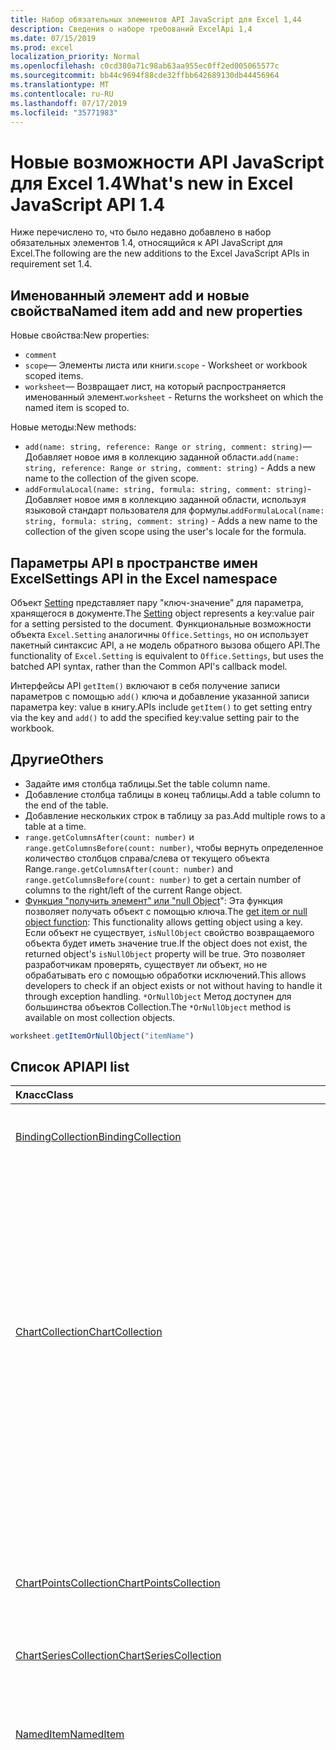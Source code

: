 ```yaml
---
title: Набор обязательных элементов API JavaScript для Excel 1,44
description: Сведения о наборе требований ExcelApi 1,4
ms.date: 07/15/2019
ms.prod: excel
localization_priority: Normal
ms.openlocfilehash: c0cd380a71c98ab63aa955ec0ff2ed005065577c
ms.sourcegitcommit: bb44c9694f88cde32ffbb642689130db44456964
ms.translationtype: MT
ms.contentlocale: ru-RU
ms.lasthandoff: 07/17/2019
ms.locfileid: "35771983"
---
```

# <a name="whats-new-in-excel-javascript-api-14"></a><span data-ttu-id="21a9e-103">Новые возможности API JavaScript для Excel 1.4</span><span class="sxs-lookup"><span data-stu-id="21a9e-103">What's new in Excel JavaScript API 1.4</span></span>

<span data-ttu-id="21a9e-104">Ниже перечислено то, что было недавно добавлено в набор обязательных элементов 1.4, относящийся к API JavaScript для Excel.</span><span class="sxs-lookup"><span data-stu-id="21a9e-104">The following are the new additions to the Excel JavaScript APIs in requirement set 1.4.</span></span>

## <a name="named-item-add-and-new-properties"></a><span data-ttu-id="21a9e-105">Именованный элемент add и новые свойства</span><span class="sxs-lookup"><span data-stu-id="21a9e-105">Named item add and new properties</span></span>

<span data-ttu-id="21a9e-106">Новые свойства:</span><span class="sxs-lookup"><span data-stu-id="21a9e-106">New properties:</span></span>

* `comment`
* <span data-ttu-id="21a9e-107">`scope`— Элементы листа или книги.</span><span class="sxs-lookup"><span data-stu-id="21a9e-107">`scope` - Worksheet or workbook scoped items.</span></span>
* <span data-ttu-id="21a9e-108">`worksheet`— Возвращает лист, на который распространяется именованный элемент.</span><span class="sxs-lookup"><span data-stu-id="21a9e-108">`worksheet` - Returns the worksheet on which the named item is scoped to.</span></span>

<span data-ttu-id="21a9e-109">Новые методы:</span><span class="sxs-lookup"><span data-stu-id="21a9e-109">New methods:</span></span>

* <span data-ttu-id="21a9e-110">`add(name: string, reference: Range or string, comment: string)`— Добавляет новое имя в коллекцию заданной области.</span><span class="sxs-lookup"><span data-stu-id="21a9e-110">`add(name: string, reference: Range or string, comment: string)` - Adds a new name to the collection of the given scope.</span></span>
* <span data-ttu-id="21a9e-111">`addFormulaLocal(name: string, formula: string, comment: string)`-Добавляет новое имя в коллекцию заданной области, используя языковой стандарт пользователя для формулы.</span><span class="sxs-lookup"><span data-stu-id="21a9e-111">`addFormulaLocal(name: string, formula: string, comment: string)` - Adds a new name to the collection of the given scope using the user's locale for the formula.</span></span>

## <a name="settings-api-in-the-excel-namespace"></a><span data-ttu-id="21a9e-112">Параметры API в пространстве имен Excel</span><span class="sxs-lookup"><span data-stu-id="21a9e-112">Settings API in the Excel namespace</span></span>

<span data-ttu-id="21a9e-113">Объект [Setting](/javascript/api/excel/excel.setting) представляет пару "ключ-значение" для параметра, хранящегося в документе.</span><span class="sxs-lookup"><span data-stu-id="21a9e-113">The [Setting](/javascript/api/excel/excel.setting) object represents a key:value pair for a setting persisted to the document.</span></span> <span data-ttu-id="21a9e-114">Функциональные возможности объекта `Excel.Setting` аналогичны `Office.Settings`, но он использует пакетный синтаксис API, а не модель обратного вызова общего API.</span><span class="sxs-lookup"><span data-stu-id="21a9e-114">The functionality of `Excel.Setting` is equivalent to `Office.Settings`, but uses the batched API syntax, rather than the Common API's callback model.</span></span>

<span data-ttu-id="21a9e-115">Интерфейсы API `getItem()` включают в себя получение записи параметров с помощью `add()` ключа и добавление указанной записи параметра key: value в книгу.</span><span class="sxs-lookup"><span data-stu-id="21a9e-115">APIs include `getItem()` to get setting entry via the key and `add()` to add the specified key:value setting pair to the workbook.</span></span>

## <a name="others"></a><span data-ttu-id="21a9e-116">Другие</span><span class="sxs-lookup"><span data-stu-id="21a9e-116">Others</span></span>

* <span data-ttu-id="21a9e-117">Задайте имя столбца таблицы.</span><span class="sxs-lookup"><span data-stu-id="21a9e-117">Set the table column name.</span></span>
* <span data-ttu-id="21a9e-118">Добавление столбца таблицы в конец таблицы.</span><span class="sxs-lookup"><span data-stu-id="21a9e-118">Add a table column to the end of the table.</span></span>
* <span data-ttu-id="21a9e-119">Добавление нескольких строк в таблицу за раз.</span><span class="sxs-lookup"><span data-stu-id="21a9e-119">Add multiple rows to a table at a time.</span></span>
* <span data-ttu-id="21a9e-120">`range.getColumnsAfter(count: number)` и `range.getColumnsBefore(count: number)`, чтобы вернуть определенное количество столбцов справа/слева от текущего объекта Range.</span><span class="sxs-lookup"><span data-stu-id="21a9e-120">`range.getColumnsAfter(count: number)` and `range.getColumnsBefore(count: number)` to get a certain number of columns to the right/left of the current Range object.</span></span>
* <span data-ttu-id="21a9e-121">[Функция "получить элемент" или "null Object](../../excel/excel-add-ins-advanced-concepts.md#ornullobject-methods)": Эта функция позволяет получать объект с помощью ключа.</span><span class="sxs-lookup"><span data-stu-id="21a9e-121">The [get item or null object function](../../excel/excel-add-ins-advanced-concepts.md#ornullobject-methods): This functionality allows getting object using a key.</span></span> <span data-ttu-id="21a9e-122">Если объект не существует, `isNullObject` свойство возвращаемого объекта будет иметь значение true.</span><span class="sxs-lookup"><span data-stu-id="21a9e-122">If the object does not exist, the returned object's `isNullObject` property will be true.</span></span> <span data-ttu-id="21a9e-123">Это позволяет разработчикам проверять, существует ли объект, но не обрабатывать его с помощью обработки исключений.</span><span class="sxs-lookup"><span data-stu-id="21a9e-123">This allows developers to check if an object exists or not without having to handle it through exception handling.</span></span> <span data-ttu-id="21a9e-124">`*OrNullObject` Метод доступен для большинства объектов Collection.</span><span class="sxs-lookup"><span data-stu-id="21a9e-124">The `*OrNullObject` method is available on most collection objects.</span></span>

```javascript
worksheet.getItemOrNullObject("itemName")
```

## <a name="api-list"></a><span data-ttu-id="21a9e-125">Список API</span><span class="sxs-lookup"><span data-stu-id="21a9e-125">API list</span></span>

| <span data-ttu-id="21a9e-126">Класс</span><span class="sxs-lookup"><span data-stu-id="21a9e-126">Class</span></span> | <span data-ttu-id="21a9e-127">Поля</span><span class="sxs-lookup"><span data-stu-id="21a9e-127">Fields</span></span> | <span data-ttu-id="21a9e-128">Описание</span><span class="sxs-lookup"><span data-stu-id="21a9e-128">Description</span></span> |
|:---|:---|:---|
|[<span data-ttu-id="21a9e-129">BindingCollection</span><span class="sxs-lookup"><span data-stu-id="21a9e-129">BindingCollection</span></span>](/javascript/api/excel/excel.bindingcollection)|[<span data-ttu-id="21a9e-130">getCount()</span><span class="sxs-lookup"><span data-stu-id="21a9e-130">getCount()</span></span>](/javascript/api/excel/excel.bindingcollection#getcount--)|<span data-ttu-id="21a9e-131">Получает количество привязок в коллекции.</span><span class="sxs-lookup"><span data-stu-id="21a9e-131">Gets the number of bindings in the collection.</span></span>|
||[<span data-ttu-id="21a9e-132">getItemOrNullObject(id: строка)</span><span class="sxs-lookup"><span data-stu-id="21a9e-132">getItemOrNullObject(id: string)</span></span>](/javascript/api/excel/excel.bindingcollection#getitemornullobject-id-)|<span data-ttu-id="21a9e-133">Получает объект привязки по идентификатору.</span><span class="sxs-lookup"><span data-stu-id="21a9e-133">Gets a binding object by ID.</span></span> <span data-ttu-id="21a9e-134">Если объект привязки не существует, возвращает пустой объект.</span><span class="sxs-lookup"><span data-stu-id="21a9e-134">If the binding object does not exist, will return a null object.</span></span>|
|[<span data-ttu-id="21a9e-135">ChartCollection</span><span class="sxs-lookup"><span data-stu-id="21a9e-135">ChartCollection</span></span>](/javascript/api/excel/excel.chartcollection)|[<span data-ttu-id="21a9e-136">getCount()</span><span class="sxs-lookup"><span data-stu-id="21a9e-136">getCount()</span></span>](/javascript/api/excel/excel.chartcollection#getcount--)|<span data-ttu-id="21a9e-137">Возвращает количество диаграмм на листе.</span><span class="sxs-lookup"><span data-stu-id="21a9e-137">Returns the number of charts in the worksheet.</span></span>|
||[<span data-ttu-id="21a9e-138">getItemOrNullObject(имя: строка)</span><span class="sxs-lookup"><span data-stu-id="21a9e-138">getItemOrNullObject(name: string)</span></span>](/javascript/api/excel/excel.chartcollection#getitemornullobject-name-)|<span data-ttu-id="21a9e-139">Возвращает диаграмму по ее имени.</span><span class="sxs-lookup"><span data-stu-id="21a9e-139">Gets a chart using its name.</span></span> <span data-ttu-id="21a9e-140">Если одно и то же имя принадлежит нескольким диаграммам, будет возвращена первая из них.</span><span class="sxs-lookup"><span data-stu-id="21a9e-140">If there are multiple charts with the same name, the first one will be returned.</span></span>|
|[<span data-ttu-id="21a9e-141">ChartPointsCollection</span><span class="sxs-lookup"><span data-stu-id="21a9e-141">ChartPointsCollection</span></span>](/javascript/api/excel/excel.chartpointscollection)|[<span data-ttu-id="21a9e-142">getCount()</span><span class="sxs-lookup"><span data-stu-id="21a9e-142">getCount()</span></span>](/javascript/api/excel/excel.chartpointscollection#getcount--)|<span data-ttu-id="21a9e-143">Возвращает количество точек диаграммы в ряду.</span><span class="sxs-lookup"><span data-stu-id="21a9e-143">Returns the number of chart points in the series.</span></span>|
|[<span data-ttu-id="21a9e-144">ChartSeriesCollection</span><span class="sxs-lookup"><span data-stu-id="21a9e-144">ChartSeriesCollection</span></span>](/javascript/api/excel/excel.chartseriescollection)|[<span data-ttu-id="21a9e-145">getCount()</span><span class="sxs-lookup"><span data-stu-id="21a9e-145">getCount()</span></span>](/javascript/api/excel/excel.chartseriescollection#getcount--)|<span data-ttu-id="21a9e-146">Возвращает количество рядов в коллекции.</span><span class="sxs-lookup"><span data-stu-id="21a9e-146">Returns the number of series in the collection.</span></span>|
|[<span data-ttu-id="21a9e-147">NamedItem</span><span class="sxs-lookup"><span data-stu-id="21a9e-147">NamedItem</span></span>](/javascript/api/excel/excel.nameditem)|[<span data-ttu-id="21a9e-148">comment</span><span class="sxs-lookup"><span data-stu-id="21a9e-148">comment</span></span>](/javascript/api/excel/excel.nameditem#comment)|<span data-ttu-id="21a9e-149">Представляет примечание, связанное с этим именем.</span><span class="sxs-lookup"><span data-stu-id="21a9e-149">Represents the comment associated with this name.</span></span>|
||[<span data-ttu-id="21a9e-150">delete()</span><span class="sxs-lookup"><span data-stu-id="21a9e-150">delete()</span></span>](/javascript/api/excel/excel.nameditem#delete--)|<span data-ttu-id="21a9e-151">Удаляет заданное имя.</span><span class="sxs-lookup"><span data-stu-id="21a9e-151">Deletes the given name.</span></span>|
||[<span data-ttu-id="21a9e-152">getRangeOrNullObject()</span><span class="sxs-lookup"><span data-stu-id="21a9e-152">getRangeOrNullObject()</span></span>](/javascript/api/excel/excel.nameditem#getrangeornullobject--)|<span data-ttu-id="21a9e-153">Возвращает объект диапазона, связанный с именем.</span><span class="sxs-lookup"><span data-stu-id="21a9e-153">Returns the range object that is associated with the name.</span></span> <span data-ttu-id="21a9e-154">Возвращает пустой объект, если именованный элемент не является диапазоном.</span><span class="sxs-lookup"><span data-stu-id="21a9e-154">Returns a null object if the named item's type is not a range.</span></span>|
||[<span data-ttu-id="21a9e-155">scope</span><span class="sxs-lookup"><span data-stu-id="21a9e-155">scope</span></span>](/javascript/api/excel/excel.nameditem#scope)|<span data-ttu-id="21a9e-156">Указывает, относится ли имя к книге или определенному листу.</span><span class="sxs-lookup"><span data-stu-id="21a9e-156">Indicates whether the name is scoped to the workbook or to a specific worksheet.</span></span> <span data-ttu-id="21a9e-157">Возможные значения: лист, книга.</span><span class="sxs-lookup"><span data-stu-id="21a9e-157">Possible values are: Worksheet, Workbook.</span></span> <span data-ttu-id="21a9e-158">Только для чтения.</span><span class="sxs-lookup"><span data-stu-id="21a9e-158">Read-only.</span></span>|
||[<span data-ttu-id="21a9e-159">worksheet</span><span class="sxs-lookup"><span data-stu-id="21a9e-159">worksheet</span></span>](/javascript/api/excel/excel.nameditem#worksheet)|<span data-ttu-id="21a9e-160">Возвращает лист, к которому относится именованный элемент.</span><span class="sxs-lookup"><span data-stu-id="21a9e-160">Returns the worksheet on which the named item is scoped to.</span></span> <span data-ttu-id="21a9e-161">Выдает ошибку, если элемент находится в области действия книги.</span><span class="sxs-lookup"><span data-stu-id="21a9e-161">Throws an error if the item is scoped to the workbook instead.</span></span>|
||[<span data-ttu-id="21a9e-162">worksheetOrNullObject</span><span class="sxs-lookup"><span data-stu-id="21a9e-162">worksheetOrNullObject</span></span>](/javascript/api/excel/excel.nameditem#worksheetornullobject)|<span data-ttu-id="21a9e-163">Возвращает лист, к которому относится именованный элемент.</span><span class="sxs-lookup"><span data-stu-id="21a9e-163">Returns the worksheet on which the named item is scoped to.</span></span> <span data-ttu-id="21a9e-164">Возвращает пустой объект, если элемент относится к книге.</span><span class="sxs-lookup"><span data-stu-id="21a9e-164">Returns a null object if the item is scoped to the workbook instead.</span></span>|
|[<span data-ttu-id="21a9e-165">NamedItemCollection</span><span class="sxs-lookup"><span data-stu-id="21a9e-165">NamedItemCollection</span></span>](/javascript/api/excel/excel.nameditemcollection)|[<span data-ttu-id="21a9e-166">Add (имя: строка, ссылка: строка \| диапазона, комментарий?: строка)</span><span class="sxs-lookup"><span data-stu-id="21a9e-166">add(name: string, reference: Range \| string, comment?: string)</span></span>](/javascript/api/excel/excel.nameditemcollection#add-name--reference--comment-)|<span data-ttu-id="21a9e-167">Добавляет новое имя в определенную коллекцию.</span><span class="sxs-lookup"><span data-stu-id="21a9e-167">Adds a new name to the collection of the given scope.</span></span>|
||[<span data-ttu-id="21a9e-168">addFormulaLocal (имя: строка, формула: строка, Примечание?: строка)</span><span class="sxs-lookup"><span data-stu-id="21a9e-168">addFormulaLocal(name: string, formula: string, comment?: string)</span></span>](/javascript/api/excel/excel.nameditemcollection#addformulalocal-name--formula--comment-)|<span data-ttu-id="21a9e-169">Добавляет новое имя в определенную коллекцию, используя языковой стандарт пользователя для формулы.</span><span class="sxs-lookup"><span data-stu-id="21a9e-169">Adds a new name to the collection of the given scope using the user's locale for the formula.</span></span>|
||[<span data-ttu-id="21a9e-170">getCount()</span><span class="sxs-lookup"><span data-stu-id="21a9e-170">getCount()</span></span>](/javascript/api/excel/excel.nameditemcollection#getcount--)|<span data-ttu-id="21a9e-171">Получает количество именованных элементов в коллекции.</span><span class="sxs-lookup"><span data-stu-id="21a9e-171">Gets the number of named items in the collection.</span></span>|
||[<span data-ttu-id="21a9e-172">getItemOrNullObject(имя: строка)</span><span class="sxs-lookup"><span data-stu-id="21a9e-172">getItemOrNullObject(name: string)</span></span>](/javascript/api/excel/excel.nameditemcollection#getitemornullobject-name-)|<span data-ttu-id="21a9e-173">Возвращает объект NamedItem, используя его имя.</span><span class="sxs-lookup"><span data-stu-id="21a9e-173">Gets a NamedItem object using its name.</span></span> <span data-ttu-id="21a9e-174">Если объект nameditem не существует, возвращает пустой объект.</span><span class="sxs-lookup"><span data-stu-id="21a9e-174">If the nameditem object does not exist, will return a null object.</span></span>|
|[<span data-ttu-id="21a9e-175">Намедитемколлектионлоадоптионс</span><span class="sxs-lookup"><span data-stu-id="21a9e-175">NamedItemCollectionLoadOptions</span></span>](/javascript/api/excel/excel.nameditemcollectionloadoptions)|[<span data-ttu-id="21a9e-176">comment</span><span class="sxs-lookup"><span data-stu-id="21a9e-176">comment</span></span>](/javascript/api/excel/excel.nameditemcollectionloadoptions#comment)|<span data-ttu-id="21a9e-177">Для каждого элемента в коллекции: представляет комментарий, связанный с этим именем.</span><span class="sxs-lookup"><span data-stu-id="21a9e-177">For EACH ITEM in the collection: Represents the comment associated with this name.</span></span>|
||[<span data-ttu-id="21a9e-178">scope</span><span class="sxs-lookup"><span data-stu-id="21a9e-178">scope</span></span>](/javascript/api/excel/excel.nameditemcollectionloadoptions#scope)|<span data-ttu-id="21a9e-179">Для каждого элемента в коллекции: указывает, ограничивается ли имя книгой или определенным листом.</span><span class="sxs-lookup"><span data-stu-id="21a9e-179">For EACH ITEM in the collection: Indicates whether the name is scoped to the workbook or to a specific worksheet.</span></span> <span data-ttu-id="21a9e-180">Возможные значения: лист, книга.</span><span class="sxs-lookup"><span data-stu-id="21a9e-180">Possible values are: Worksheet, Workbook.</span></span> <span data-ttu-id="21a9e-181">Только для чтения.</span><span class="sxs-lookup"><span data-stu-id="21a9e-181">Read-only.</span></span>|
||[<span data-ttu-id="21a9e-182">worksheet</span><span class="sxs-lookup"><span data-stu-id="21a9e-182">worksheet</span></span>](/javascript/api/excel/excel.nameditemcollectionloadoptions#worksheet)|<span data-ttu-id="21a9e-183">Для каждого элемента в коллекции: Возвращает лист, на который распространяется именованный элемент.</span><span class="sxs-lookup"><span data-stu-id="21a9e-183">For EACH ITEM in the collection: Returns the worksheet on which the named item is scoped to.</span></span> <span data-ttu-id="21a9e-184">Выдает ошибку, если элемент находится в области действия книги.</span><span class="sxs-lookup"><span data-stu-id="21a9e-184">Throws an error if the item is scoped to the workbook instead.</span></span>|
||[<span data-ttu-id="21a9e-185">worksheetOrNullObject</span><span class="sxs-lookup"><span data-stu-id="21a9e-185">worksheetOrNullObject</span></span>](/javascript/api/excel/excel.nameditemcollectionloadoptions#worksheetornullobject)|<span data-ttu-id="21a9e-186">Для каждого элемента в коллекции: Возвращает лист, на который распространяется именованный элемент.</span><span class="sxs-lookup"><span data-stu-id="21a9e-186">For EACH ITEM in the collection: Returns the worksheet on which the named item is scoped to.</span></span> <span data-ttu-id="21a9e-187">Возвращает пустой объект, если элемент относится к книге.</span><span class="sxs-lookup"><span data-stu-id="21a9e-187">Returns a null object if the item is scoped to the workbook instead.</span></span>|
|[<span data-ttu-id="21a9e-188">Намедитемдата</span><span class="sxs-lookup"><span data-stu-id="21a9e-188">NamedItemData</span></span>](/javascript/api/excel/excel.nameditemdata)|[<span data-ttu-id="21a9e-189">comment</span><span class="sxs-lookup"><span data-stu-id="21a9e-189">comment</span></span>](/javascript/api/excel/excel.nameditemdata#comment)|<span data-ttu-id="21a9e-190">Представляет примечание, связанное с этим именем.</span><span class="sxs-lookup"><span data-stu-id="21a9e-190">Represents the comment associated with this name.</span></span>|
||[<span data-ttu-id="21a9e-191">scope</span><span class="sxs-lookup"><span data-stu-id="21a9e-191">scope</span></span>](/javascript/api/excel/excel.nameditemdata#scope)|<span data-ttu-id="21a9e-192">Указывает, относится ли имя к книге или определенному листу.</span><span class="sxs-lookup"><span data-stu-id="21a9e-192">Indicates whether the name is scoped to the workbook or to a specific worksheet.</span></span> <span data-ttu-id="21a9e-193">Возможные значения: лист, книга.</span><span class="sxs-lookup"><span data-stu-id="21a9e-193">Possible values are: Worksheet, Workbook.</span></span> <span data-ttu-id="21a9e-194">Только для чтения.</span><span class="sxs-lookup"><span data-stu-id="21a9e-194">Read-only.</span></span>|
|[<span data-ttu-id="21a9e-195">Намедитемлоадоптионс</span><span class="sxs-lookup"><span data-stu-id="21a9e-195">NamedItemLoadOptions</span></span>](/javascript/api/excel/excel.nameditemloadoptions)|[<span data-ttu-id="21a9e-196">comment</span><span class="sxs-lookup"><span data-stu-id="21a9e-196">comment</span></span>](/javascript/api/excel/excel.nameditemloadoptions#comment)|<span data-ttu-id="21a9e-197">Представляет примечание, связанное с этим именем.</span><span class="sxs-lookup"><span data-stu-id="21a9e-197">Represents the comment associated with this name.</span></span>|
||[<span data-ttu-id="21a9e-198">scope</span><span class="sxs-lookup"><span data-stu-id="21a9e-198">scope</span></span>](/javascript/api/excel/excel.nameditemloadoptions#scope)|<span data-ttu-id="21a9e-199">Указывает, относится ли имя к книге или определенному листу.</span><span class="sxs-lookup"><span data-stu-id="21a9e-199">Indicates whether the name is scoped to the workbook or to a specific worksheet.</span></span> <span data-ttu-id="21a9e-200">Возможные значения: лист, книга.</span><span class="sxs-lookup"><span data-stu-id="21a9e-200">Possible values are: Worksheet, Workbook.</span></span> <span data-ttu-id="21a9e-201">Только для чтения.</span><span class="sxs-lookup"><span data-stu-id="21a9e-201">Read-only.</span></span>|
||[<span data-ttu-id="21a9e-202">worksheet</span><span class="sxs-lookup"><span data-stu-id="21a9e-202">worksheet</span></span>](/javascript/api/excel/excel.nameditemloadoptions#worksheet)|<span data-ttu-id="21a9e-203">Возвращает лист, к которому относится именованный элемент.</span><span class="sxs-lookup"><span data-stu-id="21a9e-203">Returns the worksheet on which the named item is scoped to.</span></span> <span data-ttu-id="21a9e-204">Выдает ошибку, если элемент находится в области действия книги.</span><span class="sxs-lookup"><span data-stu-id="21a9e-204">Throws an error if the item is scoped to the workbook instead.</span></span>|
||[<span data-ttu-id="21a9e-205">worksheetOrNullObject</span><span class="sxs-lookup"><span data-stu-id="21a9e-205">worksheetOrNullObject</span></span>](/javascript/api/excel/excel.nameditemloadoptions#worksheetornullobject)|<span data-ttu-id="21a9e-206">Возвращает лист, к которому относится именованный элемент.</span><span class="sxs-lookup"><span data-stu-id="21a9e-206">Returns the worksheet on which the named item is scoped to.</span></span> <span data-ttu-id="21a9e-207">Возвращает пустой объект, если элемент относится к книге.</span><span class="sxs-lookup"><span data-stu-id="21a9e-207">Returns a null object if the item is scoped to the workbook instead.</span></span>|
|[<span data-ttu-id="21a9e-208">Намедитемупдатедата</span><span class="sxs-lookup"><span data-stu-id="21a9e-208">NamedItemUpdateData</span></span>](/javascript/api/excel/excel.nameditemupdatedata)|[<span data-ttu-id="21a9e-209">comment</span><span class="sxs-lookup"><span data-stu-id="21a9e-209">comment</span></span>](/javascript/api/excel/excel.nameditemupdatedata#comment)|<span data-ttu-id="21a9e-210">Представляет примечание, связанное с этим именем.</span><span class="sxs-lookup"><span data-stu-id="21a9e-210">Represents the comment associated with this name.</span></span>|
|[<span data-ttu-id="21a9e-211">PivotTableCollection</span><span class="sxs-lookup"><span data-stu-id="21a9e-211">PivotTableCollection</span></span>](/javascript/api/excel/excel.pivottablecollection)|[<span data-ttu-id="21a9e-212">getCount()</span><span class="sxs-lookup"><span data-stu-id="21a9e-212">getCount()</span></span>](/javascript/api/excel/excel.pivottablecollection#getcount--)|<span data-ttu-id="21a9e-213">Получает количество сводных таблиц в коллекции.</span><span class="sxs-lookup"><span data-stu-id="21a9e-213">Gets the number of pivot tables in the collection.</span></span>|
||[<span data-ttu-id="21a9e-214">getItemOrNullObject(имя: строка)</span><span class="sxs-lookup"><span data-stu-id="21a9e-214">getItemOrNullObject(name: string)</span></span>](/javascript/api/excel/excel.pivottablecollection#getitemornullobject-name-)|<span data-ttu-id="21a9e-215">Получает сводную таблицу по имени.</span><span class="sxs-lookup"><span data-stu-id="21a9e-215">Gets a PivotTable by name.</span></span> <span data-ttu-id="21a9e-216">Если сводная таблица не существует, возвращает пустой объект.</span><span class="sxs-lookup"><span data-stu-id="21a9e-216">If the PivotTable does not exist, will return a null object.</span></span>|
|[<span data-ttu-id="21a9e-217">Range</span><span class="sxs-lookup"><span data-stu-id="21a9e-217">Range</span></span>](/javascript/api/excel/excel.range)|[<span data-ttu-id="21a9e-218">getIntersectionOrNullObject (anotherRange: строка \| Range)</span><span class="sxs-lookup"><span data-stu-id="21a9e-218">getIntersectionOrNullObject(anotherRange: Range \| string)</span></span>](/javascript/api/excel/excel.range#getintersectionornullobject-anotherrange-)|<span data-ttu-id="21a9e-219">Возвращает объект диапазона, представляющий прямоугольное пересечение заданных диапазонов.</span><span class="sxs-lookup"><span data-stu-id="21a9e-219">Gets the range object that represents the rectangular intersection of the given ranges.</span></span> <span data-ttu-id="21a9e-220">Если пересечение не найдено, возвращает пустой объект.</span><span class="sxs-lookup"><span data-stu-id="21a9e-220">If no intersection is found, will return a null object.</span></span>|
||[<span data-ttu-id="21a9e-221">getUsedRangeOrNullObject (valuesOnly?: Boolean)</span><span class="sxs-lookup"><span data-stu-id="21a9e-221">getUsedRangeOrNullObject(valuesOnly?: boolean)</span></span>](/javascript/api/excel/excel.range#getusedrangeornullobject-valuesonly-)|<span data-ttu-id="21a9e-p119">Возвращает используемый диапазон заданного объекта диапазона. Если в диапазоне нет используемых ячеек, эта функция возвращает пустой объект.</span><span class="sxs-lookup"><span data-stu-id="21a9e-p119">Returns the used range of the given range object. If there are no used cells within the range, this function will return a null object.</span></span>|
|[<span data-ttu-id="21a9e-224">RangeViewCollection</span><span class="sxs-lookup"><span data-stu-id="21a9e-224">RangeViewCollection</span></span>](/javascript/api/excel/excel.rangeviewcollection)|[<span data-ttu-id="21a9e-225">getCount()</span><span class="sxs-lookup"><span data-stu-id="21a9e-225">getCount()</span></span>](/javascript/api/excel/excel.rangeviewcollection#getcount--)|<span data-ttu-id="21a9e-226">Получает количество объектов RangeView в коллекции.</span><span class="sxs-lookup"><span data-stu-id="21a9e-226">Gets the number of RangeView objects in the collection.</span></span>|
|[<span data-ttu-id="21a9e-227">Параметр</span><span class="sxs-lookup"><span data-stu-id="21a9e-227">Setting</span></span>](/javascript/api/excel/excel.setting)|[<span data-ttu-id="21a9e-228">delete()</span><span class="sxs-lookup"><span data-stu-id="21a9e-228">delete()</span></span>](/javascript/api/excel/excel.setting#delete--)|<span data-ttu-id="21a9e-229">Удаляет параметр.</span><span class="sxs-lookup"><span data-stu-id="21a9e-229">Deletes the setting.</span></span>|
||[](/javascript/api/excel/excel.setting#datejsonprefix)||
||[](/javascript/api/excel/excel.setting#datejsonsuffix)||
||[](/javascript/api/excel/excel.setting#replacestringdatewithdate)||
||[<span data-ttu-id="21a9e-230">key</span><span class="sxs-lookup"><span data-stu-id="21a9e-230">key</span></span>](/javascript/api/excel/excel.setting#key)|<span data-ttu-id="21a9e-231">Возвращает ключ, представляющий идентификатор setting.</span><span class="sxs-lookup"><span data-stu-id="21a9e-231">Returns the key that represents the id of the Setting.</span></span> <span data-ttu-id="21a9e-232">Только для чтения.</span><span class="sxs-lookup"><span data-stu-id="21a9e-232">Read-only.</span></span>|
||[<span data-ttu-id="21a9e-233">Set (Properties: Excel. Setting)</span><span class="sxs-lookup"><span data-stu-id="21a9e-233">set(properties: Excel.Setting)</span></span>](/javascript/api/excel/excel.setting#set-properties-)|<span data-ttu-id="21a9e-234">Задает одновременно несколько свойств объекта на основе существующего загруженного объекта.</span><span class="sxs-lookup"><span data-stu-id="21a9e-234">Sets multiple properties on the object at the same time, based on an existing loaded object.</span></span>|
||[<span data-ttu-id="21a9e-235">Set (Properties: interfaces. Сеттингупдатедата, Options?: объект officeextension. UpdateOptions)</span><span class="sxs-lookup"><span data-stu-id="21a9e-235">set(properties: Interfaces.SettingUpdateData, options?: OfficeExtension.UpdateOptions)</span></span>](/javascript/api/excel/excel.setting#set-properties--options-)|<span data-ttu-id="21a9e-236">Задает одновременно несколько свойств объекта.</span><span class="sxs-lookup"><span data-stu-id="21a9e-236">Sets multiple properties of an object at the same time.</span></span> <span data-ttu-id="21a9e-237">Можно передать либо простой объект с соответствующими свойствами, либо другой объект API того же типа.</span><span class="sxs-lookup"><span data-stu-id="21a9e-237">You can pass either a plain object with the appropriate properties, or another API object of the same type.</span></span>|
||[<span data-ttu-id="21a9e-238">value</span><span class="sxs-lookup"><span data-stu-id="21a9e-238">value</span></span>](/javascript/api/excel/excel.setting#value)|<span data-ttu-id="21a9e-239">Представляет значение, сохраненное для этого параметра.</span><span class="sxs-lookup"><span data-stu-id="21a9e-239">Represents the value stored for this setting.</span></span>|
|[<span data-ttu-id="21a9e-240">SettingCollection</span><span class="sxs-lookup"><span data-stu-id="21a9e-240">SettingCollection</span></span>](/javascript/api/excel/excel.settingcollection)|[<span data-ttu-id="21a9e-241">Add (ключ: строка, значение: строка \| Number \| Boolean \| массив \| <any> \| дат Any)</span><span class="sxs-lookup"><span data-stu-id="21a9e-241">add(key: string, value: string \| number \| boolean \| Date \| Array<any> \| any)</span></span>](/javascript/api/excel/excel.settingcollection#add-key--value-)|<span data-ttu-id="21a9e-242">Задает или добавляет указанный параметр в книгу.</span><span class="sxs-lookup"><span data-stu-id="21a9e-242">Sets or adds the specified setting to the workbook.</span></span>|
||[<span data-ttu-id="21a9e-243">getCount()</span><span class="sxs-lookup"><span data-stu-id="21a9e-243">getCount()</span></span>](/javascript/api/excel/excel.settingcollection#getcount--)|<span data-ttu-id="21a9e-244">Получает количество параметров в коллекции.</span><span class="sxs-lookup"><span data-stu-id="21a9e-244">Gets the number of Settings in the collection.</span></span>|
||[<span data-ttu-id="21a9e-245">getItem(key: string)</span><span class="sxs-lookup"><span data-stu-id="21a9e-245">getItem(key: string)</span></span>](/javascript/api/excel/excel.settingcollection#getitem-key-)|<span data-ttu-id="21a9e-246">Получает запись Setting по ключу.</span><span class="sxs-lookup"><span data-stu-id="21a9e-246">Gets a Setting entry via the key.</span></span>|
||[<span data-ttu-id="21a9e-247">getItemOrNullObject(key: string)</span><span class="sxs-lookup"><span data-stu-id="21a9e-247">getItemOrNullObject(key: string)</span></span>](/javascript/api/excel/excel.settingcollection#getitemornullobject-key-)|<span data-ttu-id="21a9e-248">Возвращает объект Setting по ключу.</span><span class="sxs-lookup"><span data-stu-id="21a9e-248">Gets a Setting entry via the key.</span></span> <span data-ttu-id="21a9e-249">Если параметр не существует, возвращает пустой объект.</span><span class="sxs-lookup"><span data-stu-id="21a9e-249">If the Setting does not exist, will return a null object.</span></span>|
||[<span data-ttu-id="21a9e-250">items</span><span class="sxs-lookup"><span data-stu-id="21a9e-250">items</span></span>](/javascript/api/excel/excel.settingcollection#items)|<span data-ttu-id="21a9e-251">Получает загруженные дочерние элементы в этой коллекции.</span><span class="sxs-lookup"><span data-stu-id="21a9e-251">Gets the loaded child items in this collection.</span></span>|
||[<span data-ttu-id="21a9e-252">onSettingsChanged</span><span class="sxs-lookup"><span data-stu-id="21a9e-252">onSettingsChanged</span></span>](/javascript/api/excel/excel.settingcollection#onsettingschanged)|<span data-ttu-id="21a9e-253">Возникает при изменении параметров в документе.</span><span class="sxs-lookup"><span data-stu-id="21a9e-253">Occurs when the Settings in the document are changed.</span></span>|
|[<span data-ttu-id="21a9e-254">Сеттингколлектионлоадоптионс</span><span class="sxs-lookup"><span data-stu-id="21a9e-254">SettingCollectionLoadOptions</span></span>](/javascript/api/excel/excel.settingcollectionloadoptions)|[<span data-ttu-id="21a9e-255">$all</span><span class="sxs-lookup"><span data-stu-id="21a9e-255">$all</span></span>](/javascript/api/excel/excel.settingcollectionloadoptions#$all)||
||[<span data-ttu-id="21a9e-256">key</span><span class="sxs-lookup"><span data-stu-id="21a9e-256">key</span></span>](/javascript/api/excel/excel.settingcollectionloadoptions#key)|<span data-ttu-id="21a9e-257">Для каждого элемента в коллекции: Возвращает ключ, представляющий идентификатор параметра.</span><span class="sxs-lookup"><span data-stu-id="21a9e-257">For EACH ITEM in the collection: Returns the key that represents the id of the Setting.</span></span> <span data-ttu-id="21a9e-258">Только для чтения.</span><span class="sxs-lookup"><span data-stu-id="21a9e-258">Read-only.</span></span>|
||[<span data-ttu-id="21a9e-259">value</span><span class="sxs-lookup"><span data-stu-id="21a9e-259">value</span></span>](/javascript/api/excel/excel.settingcollectionloadoptions#value)|<span data-ttu-id="21a9e-260">Для каждого элемента в коллекции: представляет значение, хранящееся в этом параметре.</span><span class="sxs-lookup"><span data-stu-id="21a9e-260">For EACH ITEM in the collection: Represents the value stored for this setting.</span></span>|
|[<span data-ttu-id="21a9e-261">SettingData</span><span class="sxs-lookup"><span data-stu-id="21a9e-261">SettingData</span></span>](/javascript/api/excel/excel.settingdata)|[<span data-ttu-id="21a9e-262">key</span><span class="sxs-lookup"><span data-stu-id="21a9e-262">key</span></span>](/javascript/api/excel/excel.settingdata#key)|<span data-ttu-id="21a9e-263">Возвращает ключ, представляющий идентификатор setting.</span><span class="sxs-lookup"><span data-stu-id="21a9e-263">Returns the key that represents the id of the Setting.</span></span> <span data-ttu-id="21a9e-264">Только для чтения.</span><span class="sxs-lookup"><span data-stu-id="21a9e-264">Read-only.</span></span>|
||[<span data-ttu-id="21a9e-265">value</span><span class="sxs-lookup"><span data-stu-id="21a9e-265">value</span></span>](/javascript/api/excel/excel.settingdata#value)|<span data-ttu-id="21a9e-266">Представляет значение, сохраненное для этого параметра.</span><span class="sxs-lookup"><span data-stu-id="21a9e-266">Represents the value stored for this setting.</span></span>|
|[<span data-ttu-id="21a9e-267">Сеттинглоадоптионс</span><span class="sxs-lookup"><span data-stu-id="21a9e-267">SettingLoadOptions</span></span>](/javascript/api/excel/excel.settingloadoptions)|[<span data-ttu-id="21a9e-268">$all</span><span class="sxs-lookup"><span data-stu-id="21a9e-268">$all</span></span>](/javascript/api/excel/excel.settingloadoptions#$all)||
||[<span data-ttu-id="21a9e-269">key</span><span class="sxs-lookup"><span data-stu-id="21a9e-269">key</span></span>](/javascript/api/excel/excel.settingloadoptions#key)|<span data-ttu-id="21a9e-270">Возвращает ключ, представляющий идентификатор setting.</span><span class="sxs-lookup"><span data-stu-id="21a9e-270">Returns the key that represents the id of the Setting.</span></span> <span data-ttu-id="21a9e-271">Только для чтения.</span><span class="sxs-lookup"><span data-stu-id="21a9e-271">Read-only.</span></span>|
||[<span data-ttu-id="21a9e-272">value</span><span class="sxs-lookup"><span data-stu-id="21a9e-272">value</span></span>](/javascript/api/excel/excel.settingloadoptions#value)|<span data-ttu-id="21a9e-273">Представляет значение, сохраненное для этого параметра.</span><span class="sxs-lookup"><span data-stu-id="21a9e-273">Represents the value stored for this setting.</span></span>|
|[<span data-ttu-id="21a9e-274">Сеттингупдатедата</span><span class="sxs-lookup"><span data-stu-id="21a9e-274">SettingUpdateData</span></span>](/javascript/api/excel/excel.settingupdatedata)|[<span data-ttu-id="21a9e-275">value</span><span class="sxs-lookup"><span data-stu-id="21a9e-275">value</span></span>](/javascript/api/excel/excel.settingupdatedata#value)|<span data-ttu-id="21a9e-276">Представляет значение, сохраненное для этого параметра.</span><span class="sxs-lookup"><span data-stu-id="21a9e-276">Represents the value stored for this setting.</span></span>|
|[<span data-ttu-id="21a9e-277">SettingsChangedEventArgs</span><span class="sxs-lookup"><span data-stu-id="21a9e-277">SettingsChangedEventArgs</span></span>](/javascript/api/excel/excel.settingschangedeventargs)|[<span data-ttu-id="21a9e-278">settings</span><span class="sxs-lookup"><span data-stu-id="21a9e-278">settings</span></span>](/javascript/api/excel/excel.settingschangedeventargs#settings)|<span data-ttu-id="21a9e-279">Получает объект Setting, представляющий привязку, которая вызвала событие SettingsChanged.</span><span class="sxs-lookup"><span data-stu-id="21a9e-279">Gets the Setting object that represents the binding that raised the SettingsChanged event</span></span>|
|[<span data-ttu-id="21a9e-280">TableCollection</span><span class="sxs-lookup"><span data-stu-id="21a9e-280">TableCollection</span></span>](/javascript/api/excel/excel.tablecollection)|[<span data-ttu-id="21a9e-281">getCount()</span><span class="sxs-lookup"><span data-stu-id="21a9e-281">getCount()</span></span>](/javascript/api/excel/excel.tablecollection#getcount--)|<span data-ttu-id="21a9e-282">Получает количество таблиц в коллекции.</span><span class="sxs-lookup"><span data-stu-id="21a9e-282">Gets the number of tables in the collection.</span></span>|
||[<span data-ttu-id="21a9e-283">getItemOrNullObject(key: string)</span><span class="sxs-lookup"><span data-stu-id="21a9e-283">getItemOrNullObject(key: string)</span></span>](/javascript/api/excel/excel.tablecollection#getitemornullobject-key-)|<span data-ttu-id="21a9e-284">Получает таблицу по имени или ИД.</span><span class="sxs-lookup"><span data-stu-id="21a9e-284">Gets a table by Name or ID.</span></span> <span data-ttu-id="21a9e-285">Если таблица не существует, возвращает пустой объект.</span><span class="sxs-lookup"><span data-stu-id="21a9e-285">If the table does not exist, will return a null object.</span></span>|
|[<span data-ttu-id="21a9e-286">TableColumnCollection</span><span class="sxs-lookup"><span data-stu-id="21a9e-286">TableColumnCollection</span></span>](/javascript/api/excel/excel.tablecolumncollection)|[<span data-ttu-id="21a9e-287">getCount()</span><span class="sxs-lookup"><span data-stu-id="21a9e-287">getCount()</span></span>](/javascript/api/excel/excel.tablecolumncollection#getcount--)|<span data-ttu-id="21a9e-288">Получает количество столбцов в таблице.</span><span class="sxs-lookup"><span data-stu-id="21a9e-288">Gets the number of columns in the table.</span></span>|
||[<span data-ttu-id="21a9e-289">getItemOrNullObject (Key: номер \| строки)</span><span class="sxs-lookup"><span data-stu-id="21a9e-289">getItemOrNullObject(key: number \| string)</span></span>](/javascript/api/excel/excel.tablecolumncollection#getitemornullobject-key-)|<span data-ttu-id="21a9e-290">Возвращает объект столбца по имени или ИД.</span><span class="sxs-lookup"><span data-stu-id="21a9e-290">Gets a column object by Name or ID.</span></span> <span data-ttu-id="21a9e-291">Если столбец не существует, возвращает пустой объект.</span><span class="sxs-lookup"><span data-stu-id="21a9e-291">If the column does not exist, will return a null object.</span></span>|
|[<span data-ttu-id="21a9e-292">TableRowCollection</span><span class="sxs-lookup"><span data-stu-id="21a9e-292">TableRowCollection</span></span>](/javascript/api/excel/excel.tablerowcollection)|[<span data-ttu-id="21a9e-293">getCount()</span><span class="sxs-lookup"><span data-stu-id="21a9e-293">getCount()</span></span>](/javascript/api/excel/excel.tablerowcollection#getcount--)|<span data-ttu-id="21a9e-294">Получает количество строк в таблице.</span><span class="sxs-lookup"><span data-stu-id="21a9e-294">Gets the number of rows in the table.</span></span>|
|[<span data-ttu-id="21a9e-295">Workbook</span><span class="sxs-lookup"><span data-stu-id="21a9e-295">Workbook</span></span>](/javascript/api/excel/excel.workbook)|[<span data-ttu-id="21a9e-296">settings</span><span class="sxs-lookup"><span data-stu-id="21a9e-296">settings</span></span>](/javascript/api/excel/excel.workbook#settings)|<span data-ttu-id="21a9e-297">Представляет коллекцию параметров, сопоставленных с книгой.</span><span class="sxs-lookup"><span data-stu-id="21a9e-297">Represents a collection of Settings associated with the workbook.</span></span> <span data-ttu-id="21a9e-298">Только для чтения.</span><span class="sxs-lookup"><span data-stu-id="21a9e-298">Read-only.</span></span>|
|[<span data-ttu-id="21a9e-299">Воркбукдата</span><span class="sxs-lookup"><span data-stu-id="21a9e-299">WorkbookData</span></span>](/javascript/api/excel/excel.workbookdata)|[<span data-ttu-id="21a9e-300">settings</span><span class="sxs-lookup"><span data-stu-id="21a9e-300">settings</span></span>](/javascript/api/excel/excel.workbookdata#settings)|<span data-ttu-id="21a9e-301">Представляет коллекцию параметров, сопоставленных с книгой.</span><span class="sxs-lookup"><span data-stu-id="21a9e-301">Represents a collection of Settings associated with the workbook.</span></span> <span data-ttu-id="21a9e-302">Только для чтения.</span><span class="sxs-lookup"><span data-stu-id="21a9e-302">Read-only.</span></span>|
|[<span data-ttu-id="21a9e-303">Worksheet</span><span class="sxs-lookup"><span data-stu-id="21a9e-303">Worksheet</span></span>](/javascript/api/excel/excel.worksheet)|[<span data-ttu-id="21a9e-304">getUsedRangeOrNullObject (valuesOnly?: Boolean)</span><span class="sxs-lookup"><span data-stu-id="21a9e-304">getUsedRangeOrNullObject(valuesOnly?: boolean)</span></span>](/javascript/api/excel/excel.worksheet#getusedrangeornullobject-valuesonly-)|<span data-ttu-id="21a9e-p130">Используемый диапазон — это наименьший диапазон, включающий в себя все ячейки, которые содержат значение или форматирование. Если весь лист пустой, эта функция возвращает пустой объект.</span><span class="sxs-lookup"><span data-stu-id="21a9e-p130">The used range is the smallest range that encompasses any cells that have a value or formatting assigned to them. If the entire worksheet is blank, this function will return a null object.</span></span>|
||[<span data-ttu-id="21a9e-307">псевдоним</span><span class="sxs-lookup"><span data-stu-id="21a9e-307">names</span></span>](/javascript/api/excel/excel.worksheet#names)|<span data-ttu-id="21a9e-308">Коллекция имен, относящих к текущему листу.</span><span class="sxs-lookup"><span data-stu-id="21a9e-308">Collection of names scoped to the current worksheet.</span></span> <span data-ttu-id="21a9e-309">Только для чтения.</span><span class="sxs-lookup"><span data-stu-id="21a9e-309">Read-only.</span></span>|
|[<span data-ttu-id="21a9e-310">WorksheetCollection</span><span class="sxs-lookup"><span data-stu-id="21a9e-310">WorksheetCollection</span></span>](/javascript/api/excel/excel.worksheetcollection)|[<span data-ttu-id="21a9e-311">NOCOUNT (visibleOnly?: Boolean)</span><span class="sxs-lookup"><span data-stu-id="21a9e-311">getCount(visibleOnly?: boolean)</span></span>](/javascript/api/excel/excel.worksheetcollection#getcount-visibleonly-)|<span data-ttu-id="21a9e-312">Получает количество листов в коллекции.</span><span class="sxs-lookup"><span data-stu-id="21a9e-312">Gets the number of worksheets in the collection.</span></span>|
||[<span data-ttu-id="21a9e-313">getItemOrNullObject(key: string)</span><span class="sxs-lookup"><span data-stu-id="21a9e-313">getItemOrNullObject(key: string)</span></span>](/javascript/api/excel/excel.worksheetcollection#getitemornullobject-key-)|<span data-ttu-id="21a9e-314">Получает объект листа по его имени или ИД.</span><span class="sxs-lookup"><span data-stu-id="21a9e-314">Gets a worksheet object using its Name or ID.</span></span> <span data-ttu-id="21a9e-315">Если лист не существует, возвращает пустой объект.</span><span class="sxs-lookup"><span data-stu-id="21a9e-315">If the worksheet does not exist, will return a null object.</span></span>|
|[<span data-ttu-id="21a9e-316">Воркшитдата</span><span class="sxs-lookup"><span data-stu-id="21a9e-316">WorksheetData</span></span>](/javascript/api/excel/excel.worksheetdata)|[<span data-ttu-id="21a9e-317">псевдоним</span><span class="sxs-lookup"><span data-stu-id="21a9e-317">names</span></span>](/javascript/api/excel/excel.worksheetdata#names)|<span data-ttu-id="21a9e-318">Коллекция имен, относящих к текущему листу.</span><span class="sxs-lookup"><span data-stu-id="21a9e-318">Collection of names scoped to the current worksheet.</span></span> <span data-ttu-id="21a9e-319">Только для чтения.</span><span class="sxs-lookup"><span data-stu-id="21a9e-319">Read-only.</span></span>|

## <a name="see-also"></a><span data-ttu-id="21a9e-320">См. также</span><span class="sxs-lookup"><span data-stu-id="21a9e-320">See also</span></span>

- [<span data-ttu-id="21a9e-321">Справочная документация по API JavaScript для Excel</span><span class="sxs-lookup"><span data-stu-id="21a9e-321">Excel JavaScript API Reference Documentation</span></span>](/javascript/api/excel)
- [<span data-ttu-id="21a9e-322">Наборы обязательных элементов API JavaScript для Excel</span><span class="sxs-lookup"><span data-stu-id="21a9e-322">Excel JavaScript API requirement sets</span></span>](./excel-api-requirement-sets.md)
